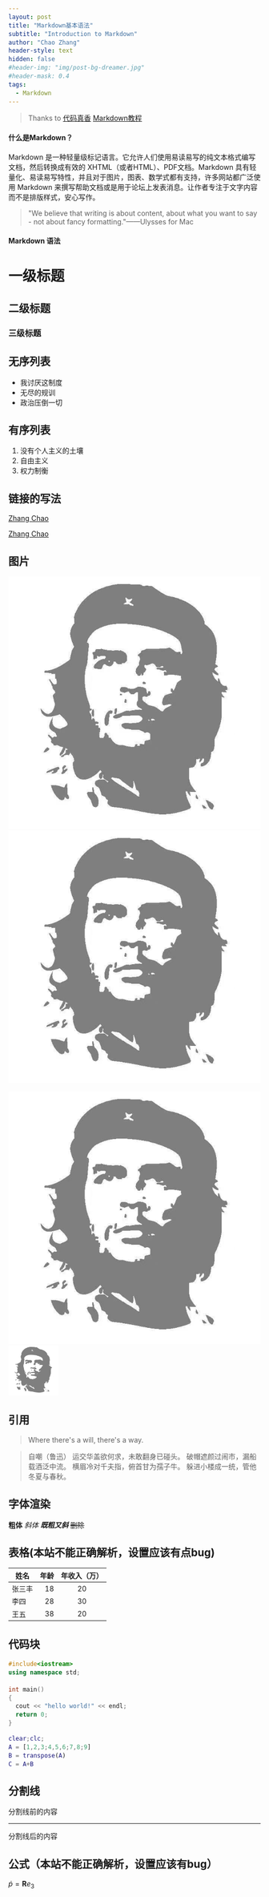 ```yaml
---
layout: post
title: "Markdown基本语法"
subtitle: "Introduction to Markdown"
author: "Chao Zhang"
header-style: text
hidden: false
#header-img: "img/post-bg-dreamer.jpg"
#header-mask: 0.4
tags:
  - Markdown
---
```


> Thanks to 
> [代码真香](https://www.youtube.com/watch?v=EigxHkpqJdA)
> [Markdown教程](https://www.runoob.com/markdown/md-tutorial.html)

#### 什么是Markdown？
Markdown 是一种轻量级标记语言。它允许人们使用易读易写的纯文本格式编写文档，然后转换成有效的 XHTML（或者HTML）、PDF文档。Markdown 具有轻量化、易读易写特性，并且对于图片，图表、数学式都有支持，许多网站都广泛使用 Markdown 来撰写帮助文档或是用于论坛上发表消息。让作者专注于文字内容而不是排版样式，安心写作。
> "We believe that writing is about content, about what you want to say - not about fancy formatting."——Ulysses for Mac


#### Markdown 语法

# 一级标题
## 二级标题
### 三级标题


## 无序列表
- 我讨厌这制度
- 无尽的规训
- 政治压倒一切


## 有序列表
1. 没有个人主义的土壤
2. 自由主义
3. 权力制衡


## 链接的写法
 [Zhang Chao](https:ylzc.tech)

 [Zhang Chao](https:ylzc.tech "自定义显示文字")


## 图片

![](/img/che.jpg)
![alt](/img/che.jpg "带悬浮tittle")

<div><img src="/img/che.jpg"/></div>

<div><img src="/img/che.jpg" width=100 height=100/></div>


## 引用
> Where there's a will, there's a way.

> 自嘲（鲁迅）
> 运交华盖欲何求，未敢翻身已碰头。
> 破帽遮颜过闹市，漏船载酒泛中流。
> 横眉冷对千夫指，俯首甘为孺子牛。
> 躲进小楼成一统，管他冬夏与春秋。


## 字体渲染
**粗体**
*斜体*
***既粗又斜***
~~删除~~


## 表格(本站不能正确解析，设置应该有点bug)
| 姓名 | 年龄 | 年收入（万） |
| ----- |-----:|:-----:|
| 张三丰 | 18 | 20 |
| 李四 | 28 | 30 |
| 王五 | 38 | 20 |


## 代码块
```c++
#include<iostream>
using namespace std;

int main()
{
  cout << "hello world!" << endl;
  return 0;
}
```

```matlab
clear;clc;
A = [1,2,3;4,5,6;7,8;9]
B = transpose(A)
C = A+B
```

## 分割线
分割线前的内容
***
分割线后的内容


## 公式（本站不能正确解析，设置应该有bug）
$\dot{p} = \mathbf{R} {e_3}$
